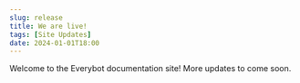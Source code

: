 ```yaml
---
slug: release
title: We are live!
tags: [Site Updates]
date: 2024-01-01T18:00
---
```


Welcome to the Everybot documentation site! More updates to come soon.

